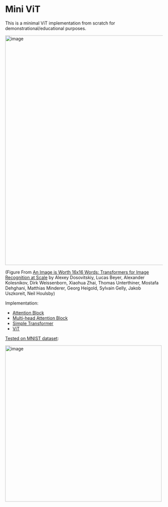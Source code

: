 # Mini ViT

This is a minimal ViT implementation from scratch for demonstrational/educational purposes.

<img width="735" alt="image" src="https://github.com/user-attachments/assets/35fb427d-6c64-4e5b-9820-5d70de1160f9">

(Figure From [An Image is Worth 16x16 Words: Transformers for Image Recognition at Scale](https://arxiv.org/abs/2010.11929) by Alexey Dosovitskiy, Lucas Beyer, Alexander Kolesnikov, Dirk Weissenborn, Xiaohua Zhai, Thomas Unterthiner, Mostafa Dehghani, Matthias Minderer, Georg Heigold, Sylvain Gelly, Jakob Uszkoreit, Neil Houlsby)


Implementation:

+ [Attention Block](https://github.com/chunyang-w/mini-ViT/blob/1fa33a7705bc7cc759d8a7be130b058d352dc9b0/vit.py#L9-L38)
+ [Multi-head Attention Block](https://github.com/chunyang-w/mini-ViT/blob/1fa33a7705bc7cc759d8a7be130b058d352dc9b0/vit.py#L41-L119)
+ [Simple Transformer](https://github.com/chunyang-w/mini-ViT/blob/1fa33a7705bc7cc759d8a7be130b058d352dc9b0/vit.py#L122-L186)
+ [ViT](https://github.com/chunyang-w/mini-ViT/blob/1fa33a7705bc7cc759d8a7be130b058d352dc9b0/vit.py#L189-L250)

[Tested on MNIST dataset](https://github.com/chunyang-w/mini-ViT/blob/main/demo.ipynb):

<img width="500" alt="image" src="https://github.com/user-attachments/assets/8c9ffc74-e9be-44cc-bdbc-c4d1b28f0ef2">
